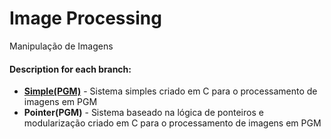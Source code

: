 # Image Processing
Manipulação de Imagens

<h4>Description for each branch:</h4>

<ul>
  <li><strong><a href="https://github.com/GuilhermeAGouveia/image-processing/tree/simple(PGM)">Simple(PGM)</a></strong> - Sistema simples criado em C para o processamento de imagens em PGM</li>
  <li><strong>Pointer(PGM)</strong> - Sistema baseado na lógica de ponteiros e modularização criado em C para o processamento de imagens em PGM</li>
</ul>
  
